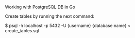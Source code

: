 Working with PostgreSQL DB in Go

Create tables by running the next command:

$ psql -h localhost -p 5432 -U {username} {database name} < create_tables.sql